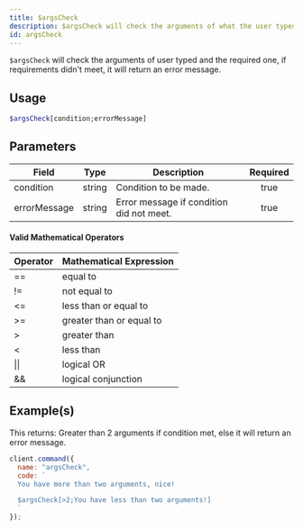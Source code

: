 ```yaml
---
title: $argsCheck
description: $argsCheck will check the arguments of what the user typed and the required one, if requirements didn't meet, it will return an error message.
id: argsCheck
---
```


`$argsCheck` will check the arguments of user typed and the required one, if requirements didn't meet, it will return an
error message.

## Usage

```php
$argsCheck[condition;errorMessage]
```

## Parameters

| Field        | Type   | Description                              | Required |
| ------------ | ------ | ---------------------------------------- | :------: |
| condition    | string | Condition to be made.                    |   true   |
| errorMessage | string | Error message if condition did not meet. |   true   |

#### Valid Mathematical Operators

| Operator | Mathematical Expression  |
| -------- | ------------------------ |
| ==       | equal to                 |
| !=       | not equal to             |
| <=       | less than or equal to    |
| \>=      | greater than or equal to |
| \>       | greater than             |
| <        | less than                |
| \|\|     | logical OR               |
| &&       | logical conjunction      |

## Example(s)

This returns: Greater than 2 arguments if condition met, else it will return an error message.

```javascript
client.command({
  name: "argsCheck",
  code: `
  You have more than two arguments, nice!

  $argsCheck[>2;You have less than two arguments!]
  `
});
```
